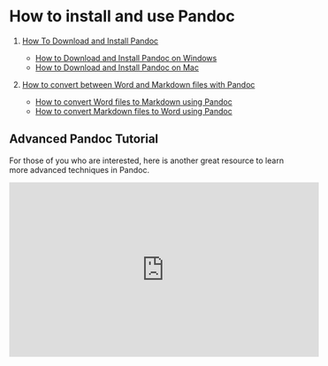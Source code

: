 # How to install and use Pandoc

1. [How To Download and Install Pandoc](download.md)

    - [How to Download and Install Pandoc on Windows](windows.md)
    - [How to Download and Install Pandoc on Mac](mac.md)

2. [How to convert between Word and Markdown files with Pandoc](howto.md)

    - [How to convert Word files to Markdown using Pandoc](wordtomarkdown.md)
    - [How to convert Markdown files to Word using Pandoc](markdowntoword.md)

## Advanced Pandoc Tutorial

For those of you who are interested, here is another great resource to learn more advanced techniques in Pandoc.

<p alight="center">
<iframe width="560" height="315" src="https://www.youtube.com/embed/bHMIL822NVs" title="YouTube video player" frameborder="0" allow="accelerometer; autoplay; clipboard-write; encrypted-media; gyroscope; picture-in-picture" allowfullscreen></iframe>
</p>
